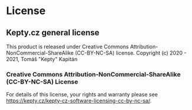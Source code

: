 # License

## Kepty.cz general license

This product is released under Creative Commons Attribution-NonCommercial-ShareAlike (CC-BY-NC-SA) license.
Copyright (c) 2020 - 2021, Tomáš "Kepty" Kapitán

### Creative Commons Attribution-NonCommercial-ShareAlike (CC-BY-NC-SA) License

For details of this license, your rights and warranty please see <https://kepty.cz/kepty-cz-software-licensing-cc-by-nc-sa/>.
